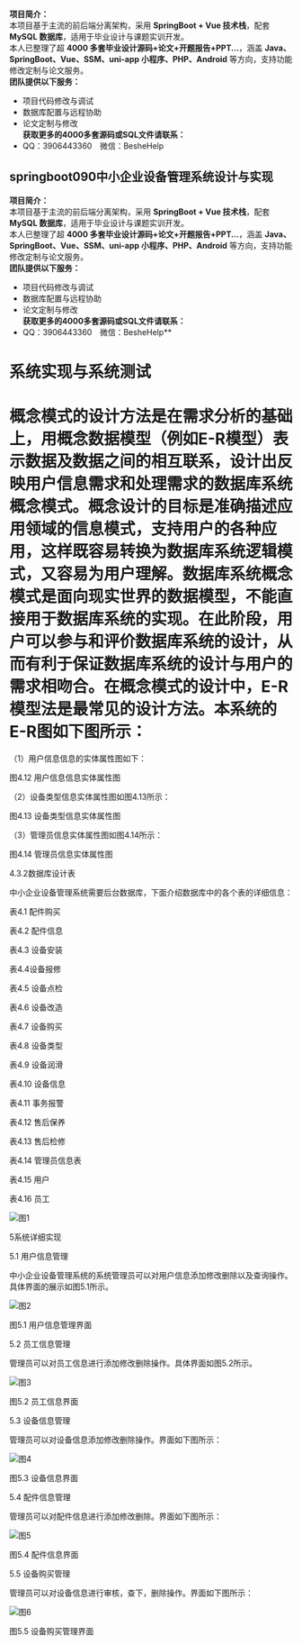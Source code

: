 **项目简介：**  
本项目基于主流的前后端分离架构，采用 **SpringBoot + Vue 技术栈**，配套 **MySQL 数据库**，适用于毕业设计与课题实训开发。  
本人已整理了超 **4000 多套毕业设计源码+论文+开题报告+PPT...**，涵盖 **Java、SpringBoot、Vue、SSM、uni-app 小程序、PHP、Android** 等方向，支持功能修改定制与论文服务。  
**团队提供以下服务：**  
- 项目代码修改与调试  
- 数据库配置与远程协助  
- 论文定制与修改  
**获取更多的4000多套源码或SQL文件请联系：**  
- QQ：3906443360 微信：BesheHelp


## springboot090中小企业设备管理系统设计与实现

**项目简介：**  
本项目基于主流的前后端分离架构，采用 **SpringBoot + Vue 技术栈**，配套 **MySQL 数据库**，适用于毕业设计与课题实训开发。  
本人已整理了超 **4000 多套毕业设计源码+论文+开题报告+PPT...**，涵盖 **Java、SpringBoot、Vue、SSM、uni-app 小程序、PHP、Android** 等方向，支持功能修改定制与论文服务。  
**团队提供以下服务：**  
- 项目代码修改与调试  
- 数据库配置与远程协助  
- 论文定制与修改  
**获取更多的4000多套源码或SQL文件请联系：**  
- QQ：3906443360 微信：BesheHelp**


# 系统实现与系统测试

# 概念模式的设计方法是在需求分析的基础上，用概念数据模型（例如E-R模型）表示数据及数据之间的相互联系，设计出反映用户信息需求和处理需求的数据库系统概念模式。概念设计的目标是准确描述应用领域的信息模式，支持用户的各种应用，这样既容易转换为数据库系统逻辑模式，又容易为用户理解。数据库系统概念模式是面向现实世界的数据模型，不能直接用于数据库系统的实现。在此阶段，用户可以参与和评价数据库系统的设计，从而有利于保证数据库系统的设计与用户的需求相吻合。在概念模式的设计中，E-R模型法是最常见的设计方法。本系统的E-R图如下图所示：

（1）用户信息信息的实体属性图如下：

图4.12  用户信息信息实体属性图

（2）设备类型信息实体属性图如图4.13所示：

图4.13  设备类型信息实体属性图

（3）管理员信息实体属性图如图4.14所示：

图4.14 管理员信息实体属性图

4.3.2数据库设计表

中小企业设备管理系统需要后台数据库，下面介绍数据库中的各个表的详细信息：

表4.1 配件购买

表4.2 配件信息

表4.3 设备安装

表4.4设备报修

表4.5 设备点检

表4.6 设备改造

表4.7 设备购买

表4.8 设备类型

表4.9 设备润滑

表4.10 设备信息

表4.11 事务报警

表4.12 售后保养

表4.13 售后检修

表4.14 管理员信息表

表4.15 用户

表4.16 员工

![图1](images/image_0.gif)

5系统详细实现

5.1 用户信息管理

中小企业设备管理系统的系统管理员可以对用户信息添加修改删除以及查询操作。具体界面的展示如图5.1所示。

![图2](images/image_1.png)

图5.1 用户信息管理界面

5.2 员工信息管理

管理员可以对员工信息进行添加修改删除操作。具体界面如图5.2所示。

![图3](images/image_2.png)

图5.2 员工信息界面

5.3 设备信息管理

管理员可以对设备信息添加修改删除操作。界面如下图所示：

![图4](images/image_3.png)

图5.3 设备信息界面

5.4 配件信息管理

管理员可以对配件信息进行添加修改删除。界面如下图所示：

![图5](images/image_4.png)

图5.4 配件信息界面

5.5 设备购买管理

管理员可以对设备信息进行审核，查下，删除操作。界面如下图所示：

![图6](images/image_5.png)

图5.5 设备购买管理界面

